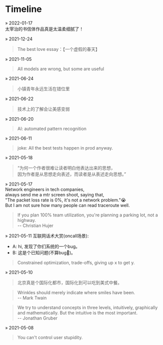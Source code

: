 # Timeline
&raquo; 2022-01-17  
太宰治的书信体作品真是太温柔细腻了！

&raquo; 2021-12-24
> The best love essay：【一个虚假的春天】

&raquo; 2021-11-05
> All models are wrong, but some are useful

&raquo; 2021-06-24
> 小镇青年永远生活在错位里

&raquo; 2021-06-22
> 技术上的了解会让美感变弱

&raquo; 2021-06-20
> AI: automated pattern recognition

&raquo; 2021-06-11
> joke: All the best tests happen in prod anyway. 

&raquo; 2021-05-18
> “为何一个作者很难让读者明白他表达出来的思想，\
> 因为作者是从思想走向表述，而读者是从表述走向思想。”

&raquo; 2021-05-17  
Network engineers in tech companies, \
always send me a mtr screen shoot, saying that,\
"The packet loss rate is 0%, it's not a network problem."😭 \
But I am not sure how many people can read traceroute well.

> If you plan 100% team utilization, you're planning a parking lot, not a highway. \
>                                                               -- Christian Hujer

&raquo; 2021-05-11
互联网话术大赏(oncall场景):  
- A: hi, 发现了你们系统的一个bug。
- B: 这是个已知问题(不算bug🐶)。

> Constrained optimization, trade-offs, giving up x to get y.


&raquo; 2021-05-10
> 北京真是个国际化都市，国际化到可以吃到美式中餐。

> Wrinkles should merely indicate where smiles have been. \
>                                             -- Mark Twain

> We try to understand concepts in three levels, intuitively, graphically and mathematically. But the intuitive is the most important. \
>                                                                                                                     -- Jonathan Gruber

&raquo; 2021-05-08
> You can't control user stupidity.

